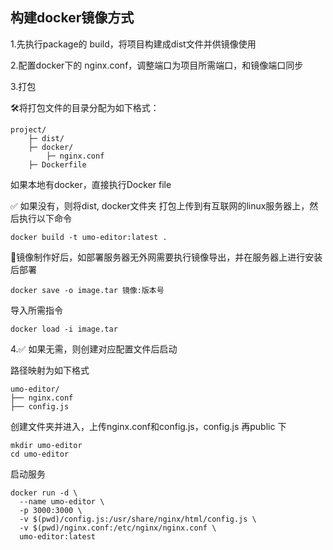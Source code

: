 ## 构建docker镜像方式
1.先执行package的 build，将项目构建成dist文件并供镜像使用

2.配置docker下的 nginx.conf，调整端口为项目所需端口，和镜像端口同步

3.打包

🛠️将打包文件的目录分配为如下格式：
```text
project/
    ├─ dist/
    ├─ docker/
        ├─ nginx.conf
    ├─ Dockerfile
```

如果本地有docker，直接执行Docker file

✅ 如果没有，则将dist, docker文件夹 打包上传到有互联网的linux服务器上，然后执行以下命令
```console
docker build -t umo-editor:latest . 
```
🚨镜像制作好后，如部署服务器无外网需要执行镜像导出，并在服务器上进行安装后部署

```console
docker save -o image.tar 镜像:版本号
```
导入所需指令
```console
docker load -i image.tar 
```

4.✅ 如果无需，则创建对应配置文件后启动

路径映射为如下格式
```text
umo-editor/
├── nginx.conf
├── config.js
```
创建文件夹并进入，上传nginx.conf和config.js，config.js 再public 下
```console
mkdir umo-editor
cd umo-editor
```
启动服务
```console
docker run -d \
  --name umo-editor \
  -p 3000:3000 \
  -v $(pwd)/config.js:/usr/share/nginx/html/config.js \
  -v $(pwd)/nginx.conf:/etc/nginx/nginx.conf \
  umo-editor:latest
```
